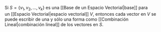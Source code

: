 Si $S=\{v_1,v_2,...,v_k\}$ es una [[Base de un Espacio Vectorial|base]] para un [[Espacio Vectorial|espacio vectorial]] $V$, entonces cada vector en $V$ se puede escribir de una y sólo una forma como [[Combinación Lineal|combinación lineal]] de los vectores en $S$.